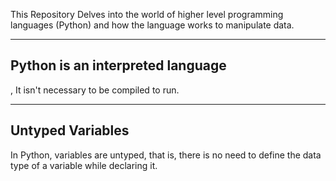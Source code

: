 This Repository Delves into the world of higher level programming languages (Python) and how the language works to manipulate data.
_______________________________________________________________________________________
<h2>Python is an interpreted language</h2>,
It isn't necessary to be compiled to run. 

______________________________________________________________________________________
<h2>Untyped Variables</h2>
In Python, variables are untyped,  that is, there is no need to define the data type of a variable while declaring it.
